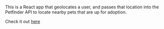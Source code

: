 This is a React app that geolocates a user, and passes that location into the Petfinder API to locate nearby pets that are up for adoption. 

Check it out [here](http://www.pet-tinder.com)
